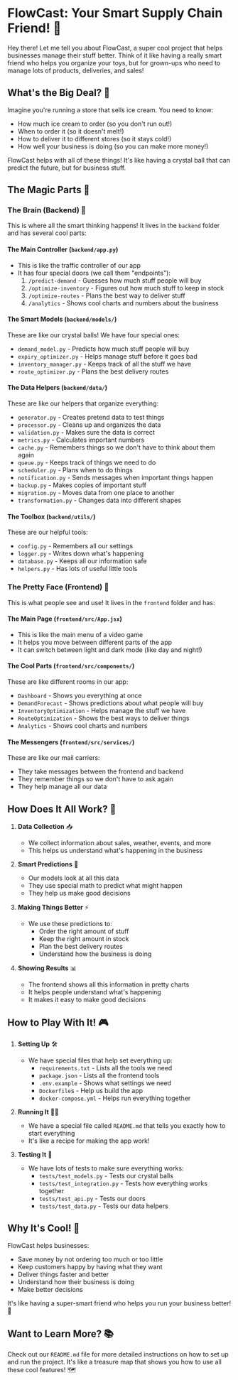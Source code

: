 # FlowCast: Your Smart Supply Chain Friend! 🚀

Hey there! Let me tell you about FlowCast, a super cool project that helps businesses manage their stuff better. Think of it like having a really smart friend who helps you organize your toys, but for grown-ups who need to manage lots of products, deliveries, and sales!

## What's the Big Deal? 🤔

Imagine you're running a store that sells ice cream. You need to know:
- How much ice cream to order (so you don't run out!)
- When to order it (so it doesn't melt!)
- How to deliver it to different stores (so it stays cold!)
- How well your business is doing (so you can make more money!)

FlowCast helps with all of these things! It's like having a crystal ball that can predict the future, but for business stuff.

## The Magic Parts 🎩

### The Brain (Backend) 🧠
This is where all the smart thinking happens! It lives in the `backend` folder and has several cool parts:

#### The Main Controller (`backend/app.py`)
- This is like the traffic controller of our app
- It has four special doors (we call them "endpoints"):
  1. `/predict-demand` - Guesses how much stuff people will buy
  2. `/optimize-inventory` - Figures out how much stuff to keep in stock
  3. `/optimize-routes` - Plans the best way to deliver stuff
  4. `/analytics` - Shows cool charts and numbers about the business

#### The Smart Models (`backend/models/`)
These are like our crystal balls! We have four special ones:
- `demand_model.py` - Predicts how much stuff people will buy
- `expiry_optimizer.py` - Helps manage stuff before it goes bad
- `inventory_manager.py` - Keeps track of all the stuff we have
- `route_optimizer.py` - Plans the best delivery routes

#### The Data Helpers (`backend/data/`)
These are like our helpers that organize everything:
- `generator.py` - Creates pretend data to test things
- `processor.py` - Cleans up and organizes the data
- `validation.py` - Makes sure the data is correct
- `metrics.py` - Calculates important numbers
- `cache.py` - Remembers things so we don't have to think about them again
- `queue.py` - Keeps track of things we need to do
- `scheduler.py` - Plans when to do things
- `notification.py` - Sends messages when important things happen
- `backup.py` - Makes copies of important stuff
- `migration.py` - Moves data from one place to another
- `transformation.py` - Changes data into different shapes

#### The Toolbox (`backend/utils/`)
These are our helpful tools:
- `config.py` - Remembers all our settings
- `logger.py` - Writes down what's happening
- `database.py` - Keeps all our information safe
- `helpers.py` - Has lots of useful little tools

### The Pretty Face (Frontend) 🎨
This is what people see and use! It lives in the `frontend` folder and has:

#### The Main Page (`frontend/src/App.jsx`)
- This is like the main menu of a video game
- It helps you move between different parts of the app
- It can switch between light and dark mode (like day and night!)

#### The Cool Parts (`frontend/src/components/`)
These are like different rooms in our app:
- `Dashboard` - Shows you everything at once
- `DemandForecast` - Shows predictions about what people will buy
- `InventoryOptimization` - Helps manage the stuff we have
- `RouteOptimization` - Shows the best ways to deliver things
- `Analytics` - Shows cool charts and numbers

#### The Messengers (`frontend/src/services/`)
These are like our mail carriers:
- They take messages between the frontend and backend
- They remember things so we don't have to ask again
- They help manage all our data

## How Does It All Work? 🔄

1. **Data Collection** 📥
   - We collect information about sales, weather, events, and more
   - This helps us understand what's happening in the business

2. **Smart Predictions** 🎯
   - Our models look at all this data
   - They use special math to predict what might happen
   - They help us make good decisions

3. **Making Things Better** ⚡
   - We use these predictions to:
     - Order the right amount of stuff
     - Keep the right amount in stock
     - Plan the best delivery routes
     - Understand how the business is doing

4. **Showing Results** 📊
   - The frontend shows all this information in pretty charts
   - It helps people understand what's happening
   - It makes it easy to make good decisions

## How to Play With It! 🎮

1. **Setting Up** 🛠️
   - We have special files that help set everything up:
     - `requirements.txt` - Lists all the tools we need
     - `package.json` - Lists all the frontend tools
     - `.env.example` - Shows what settings we need
     - `Dockerfile`s - Help us build the app
     - `docker-compose.yml` - Helps run everything together

2. **Running It** 🏃‍♂️
   - We have a special file called `README.md` that tells you exactly how to start everything
   - It's like a recipe for making the app work!

3. **Testing It** 🧪
   - We have lots of tests to make sure everything works:
     - `tests/test_models.py` - Tests our crystal balls
     - `tests/test_integration.py` - Tests how everything works together
     - `tests/test_api.py` - Tests our doors
     - `tests/test_data.py` - Tests our data helpers

## Why It's Cool! 🌟

FlowCast helps businesses:
- Save money by not ordering too much or too little
- Keep customers happy by having what they want
- Deliver things faster and better
- Understand how their business is doing
- Make better decisions

It's like having a super-smart friend who helps you run your business better! 🚀

## Want to Learn More? 📚

Check out our `README.md` file for more detailed instructions on how to set up and run the project. It's like a treasure map that shows you how to use all these cool features! 🗺️ 